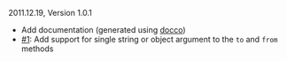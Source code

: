 2011.12.19, Version 1.0.1

* Add documentation (generated using [docco](http://jashkenas.github.com/docco))
* [#1](https://github.com/neocotic/phony.js/issues/1): Add support for single string or object argument to the `to` and `from` methods